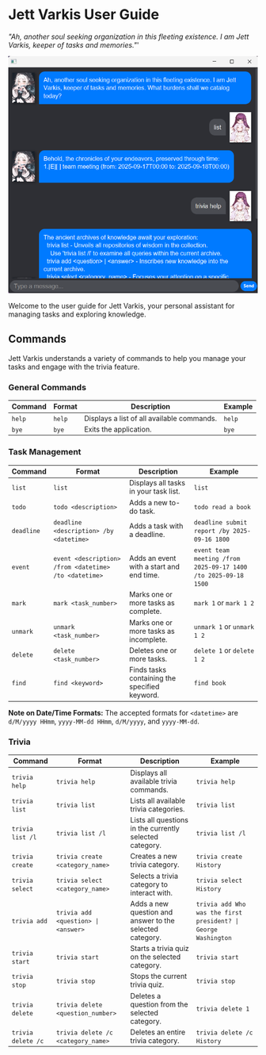 # Jett Varkis User Guide

_"Ah, another soul seeking organization in this fleeting existence. I am Jett Varkis, keeper of tasks and memories."_'

![Jett Varkis Screenshot](Ui.png)

Welcome to the user guide for Jett Varkis, your personal assistant for managing tasks and exploring knowledge.

## Commands

Jett Varkis understands a variety of commands to help you manage your tasks and engage with the trivia feature.

### General Commands

| Command | Format | Description                                | Example |
| ------- | ------ | ------------------------------------------ | ------- |
| `help`  | `help` | Displays a list of all available commands. | `help`  |
| `bye`   | `bye`  | Exits the application.                     | `bye`   |

### Task Management

| Command    | Format                                                | Description                                   | Example                                                        |
| ---------- | ----------------------------------------------------- | --------------------------------------------- | -------------------------------------------------------------- |
| `list`     | `list`                                                | Displays all tasks in your task list.         | `list`                                                         |
| `todo`     | `todo <description>`                                  | Adds a new to-do task.                        | `todo read a book`                                             |
| `deadline` | `deadline <description> /by <datetime>`               | Adds a task with a deadline.                  | `deadline submit report /by 2025-09-16 1800`                   |
| `event`    | `event <description> /from <datetime> /to <datetime>` | Adds an event with a start and end time.      | `event team meeting /from 2025-09-17 1400 /to 2025-09-18 1500` |
| `mark`     | `mark <task_number>`                                  | Marks one or more tasks as complete.          | `mark 1` or `mark 1 2`                                         |
| `unmark`   | `unmark <task_number>`                                | Marks one or more tasks as incomplete.        | `unmark 1` or `unmark 1 2`                                     |
| `delete`   | `delete <task_number>`                                | Deletes one or more tasks.                    | `delete 1` or `delete 1 2`                                     |
| `find`     | `find <keyword>`                                      | Finds tasks containing the specified keyword. | `find book`                                                    |

**Note on Date/Time Formats:** The accepted formats for `<datetime>` are `d/M/yyyy HHmm`, `yyyy-MM-dd HHmm`, `d/M/yyyy`, and `yyyy-MM-dd`.

### Trivia

| Command            | Format                              | Description                                              | Example                                                        |
| ------------------ | ----------------------------------- | -------------------------------------------------------- | -------------------------------------------------------------- |
| `trivia help`      | `trivia help`                       | Displays all available trivia commands.                  | `trivia help`                                                  |
| `trivia list`      | `trivia list`                       | Lists all available trivia categories.                   | `trivia list`                                                  |
| `trivia list /l`   | `trivia list /l`                    | Lists all questions in the currently selected category.  | `trivia list /l`                                               |
| `trivia create`    | `trivia create <category_name>`     | Creates a new trivia category.                           | `trivia create History`                                        |
| `trivia select`    | `trivia select <category_name>`     | Selects a trivia category to interact with.              | `trivia select History`                                        |
| `trivia add`       | `trivia add <question> \| <answer>` | Adds a new question and answer to the selected category. | `trivia add Who was the first president? \| George Washington` |
| `trivia start`     | `trivia start`                      | Starts a trivia quiz on the selected category.           | `trivia start`                                                 |
| `trivia stop`      | `trivia stop`                       | Stops the current trivia quiz.                           | `trivia stop`                                                  |
| `trivia delete`    | `trivia delete <question_number>`   | Deletes a question from the selected category.           | `trivia delete 1`                                              |
| `trivia delete /c` | `trivia delete /c <category_name>`  | Deletes an entire trivia category.                       | `trivia delete /c History`                                     |
